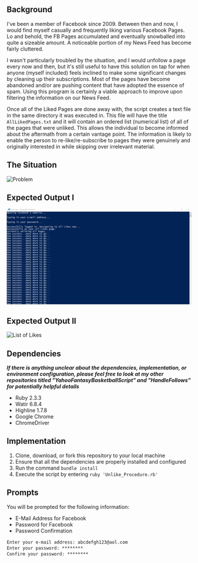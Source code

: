 ## Background

I've been a member of Facebook since 2009. Between then and now, I would find myself casually and frequently liking various Facebook Pages. Lo and behold, the FB Pages accumulated and eventually snowballed into quite a sizeable amount. A noticeable portion of my News Feed has become fairly cluttered.

I wasn't particularly troubled by the situation, and I would unfollow a page every now and then, but it's still useful to have this solution on tap for when anyone (myself included) feels inclined to make some significant changes by cleaning up their subscriptions. Most of the pages have become abandoned and/or are pushing content that have adopted the essence of spam. Using this program is certainly a viable approach to improve upon filtering the information on our News Feed.

Once all of the Liked Pages are done away with, the script creates a text file in the same directory it was executed in. This file will have the title `AllLikedPages.txt` and it will contain an ordered list (numerical list) of all of the pages that were unliked. This allows the individual to become informed about the aftermath from a certain vantage point. The information is likely to enable the person to re-like/re-subscribe to pages they were genuinely and originally interested in while skipping over irrelevant material.

## The Situation

![Problem](Misc/FBLikesDisplay.gif)

## Expected Output I

![Solution](Misc/FBLikesOutput.gif)

## Expected Output II

![List of Likes](Misc/FBLikesOutputTextFile.gif)

## Dependencies
***If there is anything unclear about the dependencies, implementation, or environment configuration, please feel free to look at my other repositories titled "YahooFantasyBasketballScript" and "HandleFollows" for potentially helpful details***

- Ruby 2.3.3
- Watir 6.8.4
- Highline 1.7.8
- Google Chrome
- ChromeDriver

## Implementation

1) Clone, download, or fork this repository to your local machine
2) Ensure that all the dependencies are properly installed and configured
3) Run the command `bundle install`
4) Execute the script by entering `ruby 'Unlike_Procedure.rb'`

## Prompts

You will be prompted for the following information:
- E-Mail Address for Facebook
- Password for Facebook
- Password Confirmation

```
Enter your e-mail address: abcdefgh123@aol.com
Enter your password: ********
Confirm your password: ********
```
